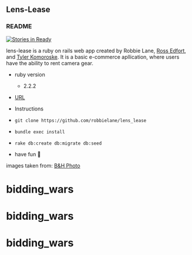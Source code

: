 ## Lens-Lease

### README

[![Stories in Ready](https://badge.waffle.io/robbielane/lens_lease.svg?label=ready&title=Ready)](http://waffle.io/robbielane/lens_lease)

lens-lease is a ruby on rails web app created by Robbie Lane, [Ross Edfort](https://github.com/rossedfort), and [Tyler Komoroske](https://github.com/tjkomor). It is a basic e-commerce apllication, where users have the ability to rent camera gear. 

* ruby version
  * 2.2.2
  
* [URL](https://lens-lease.herokuapp.com)

* Instructions
 * `git clone https://github.com/robbielane/lens_lease` 
 * `bundle exec install` 
 * `rake db:create db:migrate db:seed`
 * have fun 😬

images taken from: [B&H Photo](https://bhphotovideo.com)
# bidding_wars
# bidding_wars
# bidding_wars
